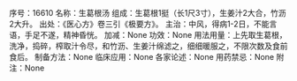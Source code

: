 序号：16610
名称：生葛根汤
组成：生葛根1挺（长1尺3寸），生姜汁2大合，竹沥2大升。
出处：《医心方》卷三引《极要方》。
主治：中风，得病1-2日，不能言语，手足不遂，精神昏恍。
加减：None
功效：None
用法用量：上先取生葛根，洗净，捣碎，榨取汁令尽，和竹沥、生姜汁绵滤之，细细暖服之，不限次数及食前食后。
制备方法：None
临床应用：None
各家论述：None
用药禁忌：None
附注：None
